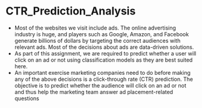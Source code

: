 # CTR_Prediction_Analysis

* Most of the websites we visit include ads. The online advertising industry is huge, and players such as Google, 
Amazon, and Facebook generate billions of dollars by targeting the correct audiences with relevant ads. Most of 
the decisions about ads are data-driven solutions.
* As part of this assignment, we are required to predict whether a user will click on an ad or not using classification 
models as they are best suited here.
* An important exercise marketing companies need to do before making any of the above decisions is a click-through rate (CTR) prediction. The objective is to predict whether the audience will click on an ad or not and 
thus help the marketing team answer ad placement-related questions
